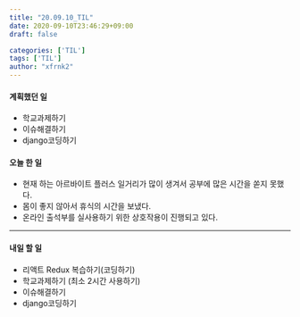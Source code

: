 ```yaml
---
title: "20.09.10_TIL"
date: 2020-09-10T23:46:29+09:00
draft: false

categories: ['TIL']
tags: ['TIL']
author: "xfrnk2"
---
```

#### 계획했던 일
+ 학교과제하기 
+ 이슈해결하기
+ django코딩하기

#### 오늘 한 일
+ 현재 하는 아르바이트 플러스 일거리가 많이 생겨서 공부에 많은 시간을 쏟지 못했다.
+ 몸이 좋지 않아서 휴식의 시간을 보냈다.
+ 온라인 출석부를 실사용하기 위한 상호작용이 진행되고 있다.
---   
#### 내일 할 일 
+ 리액트 Redux 복습하기(코딩하기)
+ 학교과제하기 (최소 2시간 사용하기)
+ 이슈해결하기
+ django코딩하기